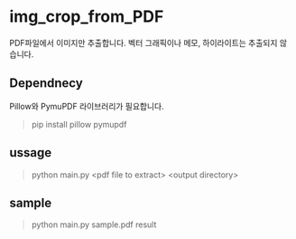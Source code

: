 # img_crop_from_PDF
PDF파일에서 이미지만 추출합니다.
벡터 그래픽이나 메모, 하이라이트는 추출되지 않습니다.


## Dependnecy
Pillow와 PymuPDF 라이브러리가 필요합니다.

> pip install pillow pymupdf


## ussage
> python main.py \<pdf file to extract> \<output directory>

## sample
> python main.py sample.pdf result
